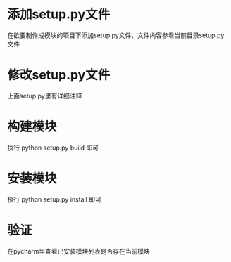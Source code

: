 # 添加setup.py文件
在欲要制作成模块的项目下添加setup.py文件，文件内容参看当前目录setup.py文件
# 修改setup.py文件
上面setup.py里有详细注释
# 构建模块
执行 python setup.py build 即可
# 安装模块
执行 python setup.py install 即可
# 验证
在pycharm里查看已安装模块列表是否存在当前模块
